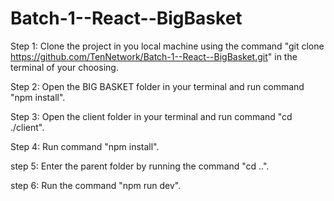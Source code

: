 # Batch-1--React--BigBasket

Step 1: Clone the project in you local machine using the command "git clone https://github.com/TenNetwork/Batch-1--React--BigBasket.git" in the terminal of your choosing.

Step 2: Open the BIG BASKET folder in your terminal and run command "npm install".

Step 3: Open the client folder in your terminal and run command "cd ./client".

Step 4: Run command "npm install".

step 5: Enter the parent folder by running the command "cd ..".

step 6: Run the command "npm run dev".